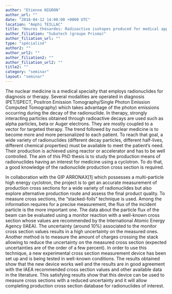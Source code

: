 ```yaml
---
author: "Etienne NIGRON"
author_url: ""
date: "2018-04-12 14:00:00 +0000 UTC"
location: "Amphi TEILLAC"
title: "Heures thésardes: Radioactive isotopes produced for medical applications: setting up an accurate measurement method for production cross section"
author_filiation: "Subatech (groupe Prisma)"
author_filiation_url: ""
type: "spécialisé"
author2: ""
author_url2: ""
author_filiation2: ""
author_filiation_url2: ""
title2: ""
category: "seminar" 
layout: "seminar"
---
```

The nuclear medicine is a medical specialty that employs radionuclides for diagnosis or therapy. Several modalities are operated in diagnosis (PET/SPECT, Positron Emission Tomography/Single Photon Emission Computed Tomography) which takes advantage of the photon emissions occurring during the decay of the radionuclide. In therapy, strongly interacting particles obtained through radioactive decays are used such as alpha particles, beta or Auger electrons. They are mostly coupled to a vector for targeted therapy. The trend followed by nuclear medicine is to become more and more personalized to each patient. To reach that goal, a wide variety of radionuclides (different decay particles, different half-lives, different chemical properties) must be available to meet the patient’s need. Their production is achieved using reactor or accelerator and has to be well controlled. The aim of this PhD thesis is to study the production means of radionuclides having an interest for medicine using a cyclotron. To do that, a good knowledge of the radionuclide production cross section is required.

In collaboration with the GIP ARRONAX[1] which possesses a multi-particle high energy cyclotron, the project is to get an accurate measurement of production cross sections for a wide variety of radionuclides but also explore alternative production route and assess the final product quality. To measure cross sections, the “stacked-foils” technique is used. Among the information requires for a precise measurement, the flux of the incident particle is the more important one. The data about the particle flux of the beam can be evaluated using a monitor reaction with a well-known cross section whose values are recommended by the International Atomic Energy Agency (IAEA). The uncertainty (around 10%) associated to the monitor cross section values results in a high uncertainty on the measured ones. Another method is to measure the amount of charges crossing the stack allowing to reduce the uncertainty on the measured cross section (expected uncertainties are of the order of a few percent). In order to use this technique, a new experimental cross section measurement device has been set up and is being tested in well-known conditions. The results obtained show that the new device works well and the results are in good agreement with the IAEA recommended cross section values and other available data in the literature. This satisfying results show that this device can be used to measure cross sections with a reduced uncertainty and it will allow completing production cross section database for radionuclides of interest.
